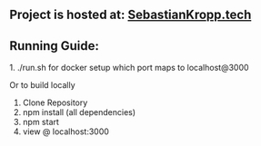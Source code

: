 <h2>Project is hosted at: <a href="https://www.sebastiankropp.tech/RedditView/">SebastianKropp.tech</a></h2>

<h2>Running Guide:</h2>
1. ./run.sh for docker setup which port maps to localhost@3000

Or to build locally
1. Clone Repository <br>
2. npm install (all dependencies) <br>
3. npm start <br>
4. view @ localhost:3000 <br>
